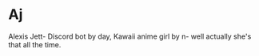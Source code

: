 # Aj
Alexis Jett- Discord bot by day, Kawaii anime girl by n- well actually she's that all the time. 
